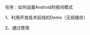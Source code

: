 任务：如何设置Android的夜间模式

1、利用开发技术前线的Demo（无视缓存）

2、通过使用<style>制作夜间模式和日间模式

3、通过使用NightMode制作夜间模式

4、别人开发框架使用

5、api 23Android自带的夜间模式和日间模式的切换

6、在不改变刷新的情况下刷新数据 或者 不闪屏的情况下切换主题（知乎日报）
（这个没有想到比较好的方法）
唯一想到的就是使用setBackground

7、知乎渐变的夜间模式

7、如何进行换肤（这个解决办法还没有找到）
Demo：
https://github.com/hongyangAndroid/ChangeSkin


